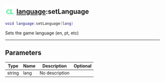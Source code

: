 ## <img src="../../.gitbook/assets/client.png" width="32" height="32" /> [language](../language/README.md):setLanguage

```lua
void language:setLanguage(lang)
```

Sets the game language (en, pt, etc)

------
## Parameters

| Type   | Name | Description | Optional |
| ------ | ---- | ----------- | -------: |
| string | lang | No description |  |


